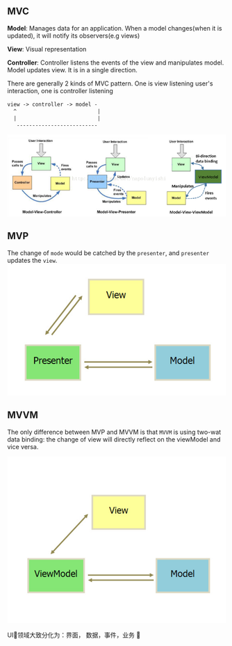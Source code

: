 ## MVC

**Model**: Manages data for an application. When a model changes(when it is updated), it will notify its observers(e.g views)

**View**: Visual representation

**Controller**: Controller listens the events of the view and manipulates model. Model updates view. It is in a single direction.

There are generally 2 kinds of MVC pattern. One is view listening user's interaction, one is controller listening

```
view -> controller -> model -
  ^                          |
  |                          |
   --------------------------
```

![mv* patterns](./images/patterns.png)


## MVP
The change of `mode` would be catched by the `presenter`, and `presenter` updates the `view`.
![mvp pattern](./images/mvp.jpg)

## MVVM

The only difference between MVP and MVVM is that `MVVM` is using two-wat data binding: the change of view will directly reflect on the viewModel and vice versa.

![mvp pattern](./images/mvvm.jpg)

UI领域大致分化为：界面， 数据，事件，业务
